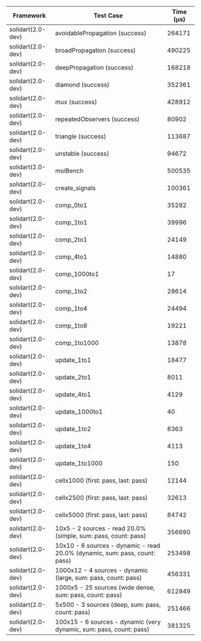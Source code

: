 | Framework | Test Case | Time (μs) |
| --- | --- | --- |
| solidart(2.0-dev) | avoidablePropagation (success) | 264171 |
| solidart(2.0-dev) | broadPropagation (success) | 490225 |
| solidart(2.0-dev) | deepPropagation (success) | 168218 |
| solidart(2.0-dev) | diamond (success) | 352361 |
| solidart(2.0-dev) | mux (success) | 428912 |
| solidart(2.0-dev) | repeatedObservers (success) | 80902 |
| solidart(2.0-dev) | triangle (success) | 113687 |
| solidart(2.0-dev) | unstable (success) | 94672 |
| solidart(2.0-dev) | molBench | 500535 |
| solidart(2.0-dev) | create_signals | 100361 |
| solidart(2.0-dev) | comp_0to1 | 35282 |
| solidart(2.0-dev) | comp_1to1 | 39996 |
| solidart(2.0-dev) | comp_2to1 | 24149 |
| solidart(2.0-dev) | comp_4to1 | 14880 |
| solidart(2.0-dev) | comp_1000to1 | 17 |
| solidart(2.0-dev) | comp_1to2 | 28614 |
| solidart(2.0-dev) | comp_1to4 | 24494 |
| solidart(2.0-dev) | comp_1to8 | 19221 |
| solidart(2.0-dev) | comp_1to1000 | 13878 |
| solidart(2.0-dev) | update_1to1 | 18477 |
| solidart(2.0-dev) | update_2to1 | 8011 |
| solidart(2.0-dev) | update_4to1 | 4129 |
| solidart(2.0-dev) | update_1000to1 | 40 |
| solidart(2.0-dev) | update_1to2 | 8363 |
| solidart(2.0-dev) | update_1to4 | 4113 |
| solidart(2.0-dev) | update_1to1000 | 150 |
| solidart(2.0-dev) | cellx1000 (first: pass, last: pass) | 12144 |
| solidart(2.0-dev) | cellx2500 (first: pass, last: pass) | 32613 |
| solidart(2.0-dev) | cellx5000 (first: pass, last: pass) | 84742 |
| solidart(2.0-dev) | 10x5 - 2 sources - read 20.0% (simple, sum: pass, count: pass) | 356690 |
| solidart(2.0-dev) | 10x10 - 6 sources - dynamic - read 20.0% (dynamic, sum: pass, count: pass) | 253498 |
| solidart(2.0-dev) | 1000x12 - 4 sources - dynamic (large, sum: pass, count: pass) | 456331 |
| solidart(2.0-dev) | 1000x5 - 25 sources (wide dense, sum: pass, count: pass) | 612849 |
| solidart(2.0-dev) | 5x500 - 3 sources (deep, sum: pass, count: pass) | 251466 |
| solidart(2.0-dev) | 100x15 - 6 sources - dynamic (very dynamic, sum: pass, count: pass) | 381325 |
